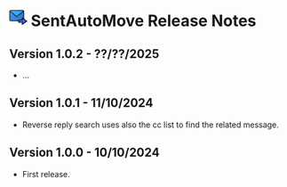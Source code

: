  # ![SentAutoMove icon](images/icon-32px.png "ThunderAI") SentAutoMove Release Notes




<h2>Version 1.0.2 - ??/??/2025</h2>
      <ul>
        <li>...</li>
      </ul>
<h2>Version 1.0.1 - 11/10/2024</h2>
  <ul>
    <li>Reverse reply search uses also the cc list to find the related message.</li>
  </ul>
<h2>Version 1.0.0 - 10/10/2024</h2>
  <ul>
    <li>First release.</li>
  </ul>
